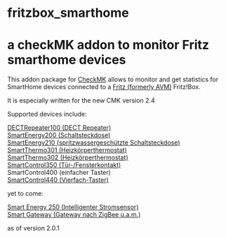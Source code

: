# fritzbox_smarthome

# a checkMK addon to monitor Fritz smarthome devices

This addon package for [CheckMK](https://checkmk.com/) allows to monitor and get statistics for SmartHome devices connected to a [Fritz (formerly AVM)](https://fritz.com) Fritz!Box.

It is especially written for the new CMK version 2.4

Supported devices include:

[DECTRepeater100 (DECT Repeater)](https://fritz.com/produkte/smart-home/fritzdect-repeater-100/)  
[SmartEnergy200 (Schaltsteckdose)  
](https://fritz.com/produkte/smart-home/fritzsmart-energy-200/)[SmartEnergy210 (spritzwassergeschützte Schaltsteckdose)](https://fritz.com/produkte/smart-home/fritzsmart-energy-210/)  
[SmartThermo301 (Heizkörperthermostat)](https://fritz.com/produkte/smart-home/fritzdect-301/)  
[SmartThermo302 (Heizkörperthermostat)](https://fritz.com/produkte/smart-home/fritzsmart-thermo-302/)  
[SmartControl350 (Tür-/Fensterkontakt)](https://fritz.com/produkte/smart-home/fritzsmart-control-350/)[  
](https://fritz.com/produkte/smart-home/fritzsmart-control-440/)SmartControl400 (einfacher Taster)  
[SmartControl440 (Vierfach-Taster)](https://fritz.com/produkte/smart-home/fritzsmart-control-440/)

yet to come:

[Smart Energy 250 (Intelligenter Stromsensor)](https://fritz.com/produkte/smart-home/fritzsmart-energy-250/)  
[Smart Gateway (Gateway nach ZigBee u.a.m.)](https://fritz.com/produkte/smart-home/fritzsmart-gateway/)

as of version 2.0.1
